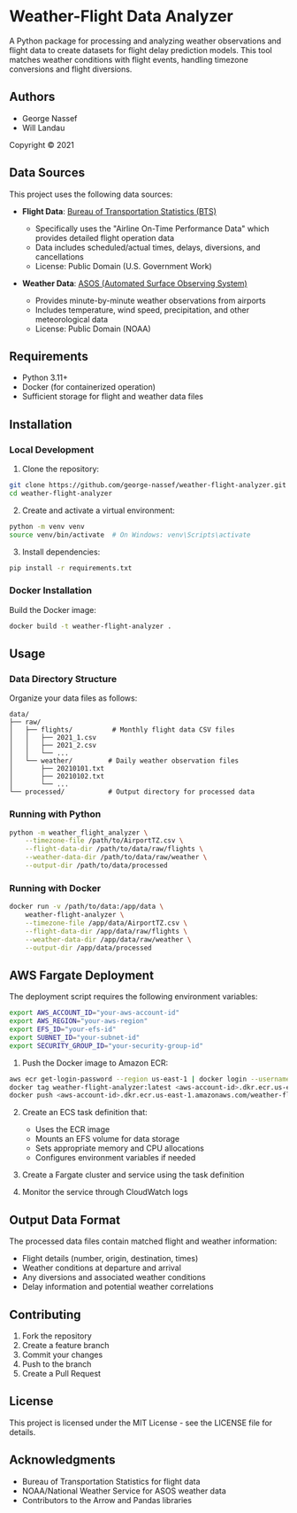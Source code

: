 # Weather-Flight Data Analyzer

A Python package for processing and analyzing weather observations and flight data to create datasets for flight delay prediction models. This tool matches weather conditions with flight events, handling timezone conversions and flight diversions.

## Authors
- George Nassef
- Will Landau

Copyright © 2021

## Data Sources

This project uses the following data sources:

- **Flight Data**: [Bureau of Transportation Statistics (BTS)](https://www.transtats.bts.gov/)
  - Specifically uses the "Airline On-Time Performance Data" which provides detailed flight operation data
  - Data includes scheduled/actual times, delays, diversions, and cancellations
  - License: Public Domain (U.S. Government Work)

- **Weather Data**: [ASOS (Automated Surface Observing System)](https://www.ncdc.noaa.gov/data-access/land-based-station-data/land-based-datasets/automated-surface-observing-system-asos)
  - Provides minute-by-minute weather observations from airports
  - Includes temperature, wind speed, precipitation, and other meteorological data
  - License: Public Domain (NOAA)

## Requirements

- Python 3.11+
- Docker (for containerized operation)
- Sufficient storage for flight and weather data files

## Installation

### Local Development

1. Clone the repository:
```bash
git clone https://github.com/george-nassef/weather-flight-analyzer.git
cd weather-flight-analyzer
```

2. Create and activate a virtual environment:
```bash
python -m venv venv
source venv/bin/activate  # On Windows: venv\Scripts\activate
```

3. Install dependencies:
```bash
pip install -r requirements.txt
```

### Docker Installation

Build the Docker image:
```bash
docker build -t weather-flight-analyzer .
```

## Usage

### Data Directory Structure

Organize your data files as follows:
```
data/
├── raw/
│   ├── flights/          # Monthly flight data CSV files
│   │   ├── 2021_1.csv
│   │   ├── 2021_2.csv
│   │   └── ...
│   └── weather/         # Daily weather observation files
│       ├── 20210101.txt
│       ├── 20210102.txt
│       └── ...
└── processed/           # Output directory for processed data
```

### Running with Python

```bash
python -m weather_flight_analyzer \
    --timezone-file /path/to/AirportTZ.csv \
    --flight-data-dir /path/to/data/raw/flights \
    --weather-data-dir /path/to/data/raw/weather \
    --output-dir /path/to/data/processed
```

### Running with Docker

```bash
docker run -v /path/to/data:/app/data \
    weather-flight-analyzer \
    --timezone-file /app/data/AirportTZ.csv \
    --flight-data-dir /app/data/raw/flights \
    --weather-data-dir /app/data/raw/weather \
    --output-dir /app/data/processed
```

## AWS Fargate Deployment

The deployment script requires the following environment variables:

```bash
export AWS_ACCOUNT_ID="your-aws-account-id"
export AWS_REGION="your-aws-region"
export EFS_ID="your-efs-id"
export SUBNET_ID="your-subnet-id"
export SECURITY_GROUP_ID="your-security-group-id"
```

1. Push the Docker image to Amazon ECR:
```bash
aws ecr get-login-password --region us-east-1 | docker login --username AWS --password-stdin <aws-account-id>.dkr.ecr.us-east-1.amazonaws.com
docker tag weather-flight-analyzer:latest <aws-account-id>.dkr.ecr.us-east-1.amazonaws.com/weather-flight-analyzer:latest
docker push <aws-account-id>.dkr.ecr.us-east-1.amazonaws.com/weather-flight-analyzer:latest
```

2. Create an ECS task definition that:
   - Uses the ECR image
   - Mounts an EFS volume for data storage
   - Sets appropriate memory and CPU allocations
   - Configures environment variables if needed

3. Create a Fargate cluster and service using the task definition

4. Monitor the service through CloudWatch logs

## Output Data Format

The processed data files contain matched flight and weather information:
- Flight details (number, origin, destination, times)
- Weather conditions at departure and arrival
- Any diversions and associated weather conditions
- Delay information and potential weather correlations

## Contributing

1. Fork the repository
2. Create a feature branch
3. Commit your changes
4. Push to the branch
5. Create a Pull Request

## License

This project is licensed under the MIT License - see the LICENSE file for details.

## Acknowledgments

- Bureau of Transportation Statistics for flight data
- NOAA/National Weather Service for ASOS weather data
- Contributors to the Arrow and Pandas libraries
